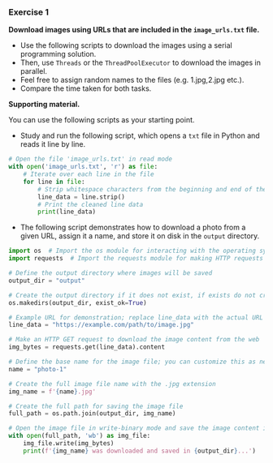 ### Exercise 1

**Download images using URLs that are included in the `image_urls.txt` file.**

* Use the following scripts to download the images using a serial programming solution.
* Then, use `Threads` or the  `ThreadPoolExecutor`  to download the images in parallel.
* Feel free to assign random names to the files (e.g. 1.jpg,2.jpg etc.).
* Compare the time taken for both tasks.

**Supporting material.**

You can use the following scripts as your starting point. 

* Study and run the following script, which opens a `txt` file in Python and reads it line by line.

```python
# Open the file 'image_urls.txt' in read mode
with open('image_urls.txt', 'r') as file:
    # Iterate over each line in the file
    for line in file:
        # Strip whitespace characters from the beginning and end of the line
        line_data = line.strip()
        # Print the cleaned line data
        print(line_data)
```

* The following script demonstrates how to download a photo from a given URL, assign it a name, and store it on disk in the `output` directory.

```python
import os  # Import the os module for interacting with the operating system
import requests  # Import the requests module for making HTTP requests

# Define the output directory where images will be saved
output_dir = "output"

# Create the output directory if it does not exist, if exists do not create
os.makedirs(output_dir, exist_ok=True)

# Example URL for demonstration; replace line_data with the actual URL in your code
line_data = "https://example.com/path/to/image.jpg"

# Make an HTTP GET request to download the image content from the web
img_bytes = requests.get(line_data).content

# Define the base name for the image file; you can customize this as needed
name = "photo-1"

# Create the full image file name with the .jpg extension
img_name = f'{name}.jpg'

# Create the full path for saving the image file
full_path = os.path.join(output_dir, img_name)

# Open the image file in write-binary mode and save the image content in your local disk
with open(full_path, 'wb') as img_file:
    img_file.write(img_bytes)
    print(f'{img_name} was downloaded and saved in {output_dir}...')
```


